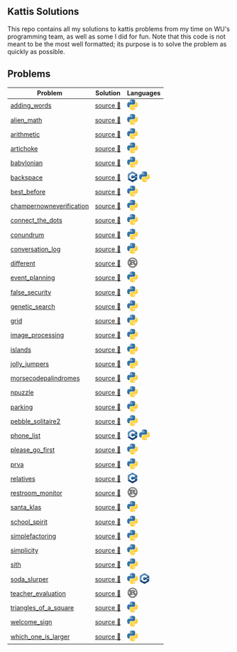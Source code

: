 Kattis Solutions
----------------

This repo contains all my solutions to kattis problems
from my time on WU's programming team, as well as some
I did for fun. Note that this code is not meant to be
the most well formatted; its purpose is to solve the
problem as quickly as possible.

Problems
--------

|                                        Problem                                        |                    Solution                     | Languages |
|---------------------------------------------------------------------------------------|-------------------------------------------------|-----------
| [adding_words](https://open.kattis.com/problems/addingwords)                          | [source 🔗](solutions/adding_words)             |  [![py](images/python.png)]() |
| [alien_math](https://open.kattis.com/problems/alienmath)                              | [source 🔗](solutions/alien_math)               |  [![py](images/python.png)]() |
| [arithmetic](https://open.kattis.com/problems/arithmetic)                             | [source 🔗](solutions/arithmetic)               |  [![py](images/python.png)]() |
| [artichoke](https://open.kattis.com/problems/artichoke)                               | [source 🔗](solutions/artichoke)                |  [![py](images/python.png)]() |
| [babylonian](https://open.kattis.com/problems/babylonian)                             | [source 🔗](solutions/babylonian)               |  [![py](images/python.png)]() |
| [backspace](https://open.kattis.com/problems/backspace)                               | [source 🔗](solutions/backspace)                |  [![cpp](images/cpp.png)]() [![py](images/python.png)]() |
| [best_before](https://open.kattis.com/problems/bestbefore)                            | [source 🔗](solutions/best_before)              |  [![py](images/python.png)]() |
| [champernowneverification](https://open.kattis.com/problems/champernowneverification) | [source 🔗](solutions/champernowneverification) |  [![py](images/python.png)]() |
| [connect_the_dots](https://open.kattis.com/problems/connectthedots)                   | [source 🔗](solutions/connect_the_dots)         |  [![py](images/python.png)]() |
| [conundrum](https://open.kattis.com/problems/conundrum)                               | [source 🔗](solutions/conundrum)                |  [![py](images/python.png)]() |
| [conversation_log](https://open.kattis.com/problems/conversationlog)                  | [source 🔗](solutions/conversation_log)         |  [![py](images/python.png)]() |
| [different](https://open.kattis.com/problems/different)                               | [source 🔗](solutions/different)                |  [![rs](images/rust.png)]() |
| [event_planning](https://open.kattis.com/problems/eventplanning)                      | [source 🔗](solutions/event_planning)           |  [![py](images/python.png)]() |
| [false_security](https://open.kattis.com/problems/falsesecurity)                      | [source 🔗](solutions/false_security)           |  [![py](images/python.png)]() |
| [genetic_search](https://open.kattis.com/problems/geneticsearch)                      | [source 🔗](solutions/genetic_search)           |  [![py](images/python.png)]() |
| [grid](https://open.kattis.com/problems/grid)                                         | [source 🔗](solutions/grid)                     |  [![py](images/python.png)]() |
| [image_processing](https://open.kattis.com/problems/imageprocessing)                  | [source 🔗](solutions/image_processing)         |  [![py](images/python.png)]() |
| [islands](https://open.kattis.com/problems/islands)                                   | [source 🔗](solutions/islands)                  |  [![py](images/python.png)]() |
| [jolly_jumpers](https://open.kattis.com/problems/jollyjumpers)                        | [source 🔗](solutions/jolly_jumpers)            |  [![py](images/python.png)]() |
| [morsecodepalindromes](https://open.kattis.com/problems/morsecodepalindromes)         | [source 🔗](solutions/morsecodepalindromes)     |  [![py](images/python.png)]() |
| [npuzzle](https://open.kattis.com/problems/npuzzle)                                   | [source 🔗](solutions/npuzzle)                  |  [![py](images/python.png)]() |
| [parking](https://open.kattis.com/problems/parking)                                   | [source 🔗](solutions/parking)                  |  [![py](images/python.png)]() |
| [pebble_solitaire2](https://open.kattis.com/problems/pebblesolitaire2)                | [source 🔗](solutions/pebble_solitaire2)        |  [![py](images/python.png)]() |
| [phone_list](https://open.kattis.com/problems/phonelist)                              | [source 🔗](solutions/phone_list)               |  [![cpp](images/cpp.png)]() [![py](images/python.png)]() |
| [please_go_first](https://open.kattis.com/problems/pleasegofirst)                     | [source 🔗](solutions/please_go_first)          |  [![py](images/python.png)]() |
| [prva](https://open.kattis.com/problems/prva)                                         | [source 🔗](solutions/prva)                     |  [![py](images/python.png)]() |
| [relatives](https://open.kattis.com/problems/relatives)                               | [source 🔗](solutions/relatives)                |  [![cpp](images/cpp.png)]() |
| [restroom_monitor](https://open.kattis.com/problems/restroommonitor)                  | [source 🔗](solutions/restroom_monitor)         |  [![rs](images/rust.png)]() |
| [santa_klas](https://open.kattis.com/problems/santaklas)                              | [source 🔗](solutions/santa_klas)               |  [![py](images/python.png)]() |
| [school_spirit](https://open.kattis.com/problems/schoolspirit)                        | [source 🔗](solutions/school_spirit)            |  [![py](images/python.png)]() |
| [simplefactoring](https://open.kattis.com/problems/simplefactoring)                   | [source 🔗](solutions/simplefactoring)          |  [![py](images/python.png)]() |
| [simplicity](https://open.kattis.com/problems/simplicity)                             | [source 🔗](solutions/simplicity)               |  [![py](images/python.png)]() |
| [sith](https://open.kattis.com/problems/sith)                                         | [source 🔗](solutions/sith)                     |  [![py](images/python.png)]() |
| [soda_slurper](https://open.kattis.com/problems/sodaslurper)                          | [source 🔗](solutions/soda_slurper)             |  [![py](images/python.png)]() [![cpp](images/cpp.png)]() |
| [teacher_evaluation](https://open.kattis.com/problems/teacherevaluation)              | [source 🔗](solutions/teacher_evaluation)       |  [![rs](images/rust.png)]() |
| [triangles_of_a_square](https://open.kattis.com/problems/trianglesofasquare)          | [source 🔗](solutions/triangles_of_a_square)    |  [![py](images/python.png)]() |
| [welcome_sign](https://open.kattis.com/problems/welcomesign)                          | [source 🔗](solutions/welcome_sign)             |  [![py](images/python.png)]() |
| [which_one_is_larger](https://open.kattis.com/problems/whichoneislarger)              | [source 🔗](solutions/which_one_is_larger)      |  [![py](images/python.png)]() |